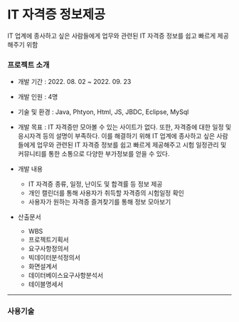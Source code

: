 # IT 자격증 정보제공
IT 업계에 종사하고 싶은 사람들에게 업무와 관련된 IT 자격증 정보를 쉽고 빠르게 제공해주기 위함

### 프로젝트 소개
- 개발 기간 : 2022. 08. 02 ~ 2022. 09. 23

- 개발 인원 : 4명

- 기술 및 환경 : Java, Phtyon, Html, JS, JBDC, Eclipse, MySql

- 개발 목표 : IT 자격증만 모아볼 수 있는 사이트가 없다. 또한, 자격증에 대한 일정 및 응시자격 등의 설명이 부족하다. 이를 해결하기 위해 IT 업계에 종사하고 싶은 사람들에게 업무와 관련된 IT 자격증 정보를 쉽고 빠르게 제공해주고 시험 일정관리 및 커뮤니티를 통한 소통으로 다양한 부가정보를 얻을 수 있다.

- 개발 내용
  - IT 자격증 종류, 일정, 난이도 및 합격률 등 정보 제공
  - 개인 캘린더를 통해 사용자가 취득할 자격증의 시험일정 확인
  - 사용자가 원하는 자격증 즐겨찾기를 통해 정보 모아보기

- 산출문서
  - WBS
  - 프로젝트기획서
  - 요구사항정의서
  - 빅데이터분석정의서
  - 화면설계서
  - 데이터베이스요구사항분석서
  - 테이블명세서

---

### 사용기술

